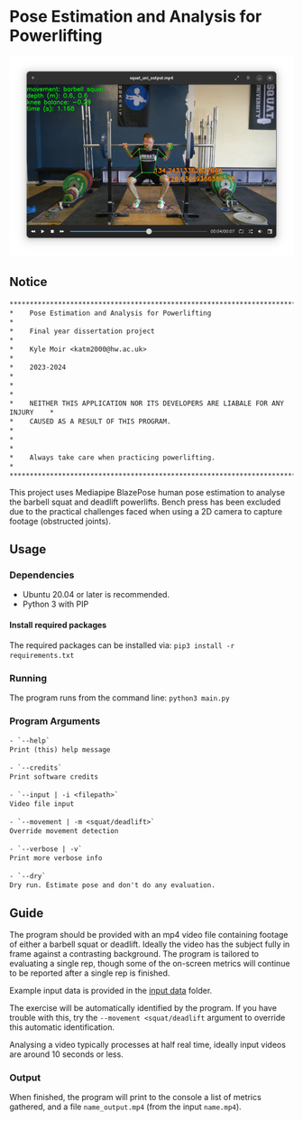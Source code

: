 # Pose Estimation and Analysis for Powerlifting

![Pose estimation of barbell squat](/screenshot.png?raw=true)

## Notice
```
********************************************************************************
*    Pose Estimation and Analysis for Powerlifting                             *
*    Final year dissertation project                                           *
*    Kyle Moir <katm2000@hw.ac.uk>                                             *
*    2023-2024                                                                 *
*                                                                              *
*    NEITHER THIS APPLICATION NOR ITS DEVELOPERS ARE LIABALE FOR ANY INJURY    *
*    CAUSED AS A RESULT OF THIS PROGRAM.                                       *
*                                                                              *
*    Always take care when practicing powerlifting.                            *
********************************************************************************
```

This project uses Mediapipe BlazePose human pose estimation to analyse the barbell squat and deadlift powerlifts. Bench press has been excluded due to the practical challenges faced when using a 2D camera to capture footage (obstructed joints).

## Usage
### Dependencies
- Ubuntu 20.04 or later is recommended.
- Python 3 with PIP

#### Install required packages
The required packages can be installed via:
`pip3 install -r requirements.txt`

### Running
The program runs from the command line:
`python3 main.py`

### Program Arguments
    - `--help`
    Print (this) help message

    - `--credits`
    Print software credits

    - `--input | -i <filepath>`
    Video file input

    - `--movement | -m <squat/deadlift>`
    Override movement detection

    - `--verbose | -v`
    Print more verbose info

    - `--dry`
    Dry run. Estimate pose and don't do any evaluation.


## Guide
The program should be provided with an mp4 video file containing footage of either a barbell squat or deadlift. Ideally the video has the subject fully in frame against a contrasting background. The program is tailored to evaluating a single rep, though some of the on-screen metrics will continue to be reported after a single rep is finished.

Example input data is provided in the [input data](input_data) folder.

The exercise will be automatically identified by the program. If you have trouble with this, try the `--movement <squat/deadlift` argument to override this automatic identification.

Analysing a video typically processes at half real time, ideally input videos are around 10 seconds or less.

### Output
When finished, the program will print to the console a list of metrics gathered, and a file `name_output.mp4` (from the input `name.mp4`).


